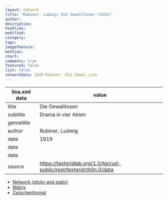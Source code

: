 ```yaml
---
layout: network
title: "Rubiner, Ludwig: Die Gewaltlosen (1919)"
author:
description:
headline:
modified:
category:
tags:
imagefeature: 
mathjax: 
chart: 
comments: true
featured: false
list: false
networkdata: 1919-Rubiner_-Die_Gewal.json
---
```

lina.xml data  | value
------------- | -------------
title|Die Gewaltlosen
subtitle|Drama in vier Akten
genretitle|
author|Rubiner, Ludwig
date|1919
date|
date|
source|https://textgridlab.org/1.0/tgcrud-public/rest/textgrid:th0n.0/data


* [Network (sticky and static)](/network132)
* [Matrix](/matrix132)
* [Zwischenformat](/lina132 )
